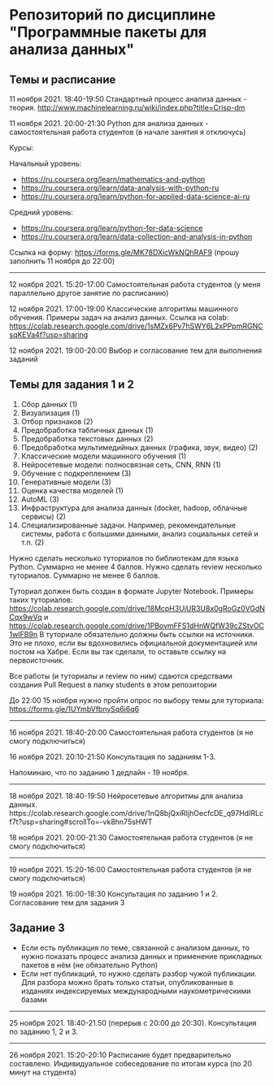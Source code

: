 # Репозиторий по дисциплине "Программные пакеты для анализа данных"

## Темы и расписание

11 ноября 2021. 18:40-19:50 Стандартный процесс анализа данных - теория. http://www.machinelearning.ru/wiki/index.php?title=Crisp-dm

11 ноября 2021. 20:00-21:30 Python для анализа данных - самостоятельная работа студентов (в начале занятия я отключусь) 

Курсы: 

Начальный уровень:
* https://ru.coursera.org/learn/mathematics-and-python
* https://ru.coursera.org/learn/data-analysis-with-python-ru
* https://ru.coursera.org/learn/python-for-applied-data-science-ai-ru 

Средний уровень:
* https://ru.coursera.org/learn/python-for-data-science
* https://ru.coursera.org/learn/data-collection-and-analysis-in-python

Ссылка на форму: https://forms.gle/MK78DXicWkNQhRAF9 (прошу заполнить 11 ноября до 22:00)
<hr>
12 ноября 2021. 15:20-17:00 Самостоятельная работа студентов (у меня параллельно другое занятие по расписанию)

12 ноября 2021. 17:00-19:00 Классические алгоритмы машинного обучения. Примеры задач на анализ данных.
Ссылка на colab: https://colab.research.google.com/drive/1sMZx6Pv7hSWY6L2xPPpmRGNCsqKEVa4f?usp=sharing

12 ноября 2021. 19:00-20:00 Выбор и согласование тем для выполнения заданий

## Темы для задания 1 и 2
1. Сбор данных (1)
2. Визуализация (1)
3. Отбор признаков (2)
4. Предобработка табличных данных (1)
5. Предобработка текстовых данных (2)
6. Предобработка мультимедийных данных (графика, звук, видео) (2)
7. Классические модели машинного обучения (1)
8. Нейросетевые модели: полносвязная сеть, CNN, RNN (1)
9. Обучение с подкреплением (3)
10. Генеративные модели (3)
11. Оценка качества моделей (1)
12. AutoML (3)
13. Инфраструктура для анализа данных (docker, hadoop, облачные сервисы) (2)
14. Специализированные задачи. Например, рекомендательные системы, работа с большими данными, анализ социальных сетей и т.п. (2)

Нужно сделать несколько туториалов по библиотекам для языка Python. Суммарно не менее 4 баллов.
Нужно сделать review несколько туториалов. Суммарно не менее 6 баллов.

Туториал должен быть создан в формате Jupyter Notebook. Примеры таких туториалов: https://colab.research.google.com/drive/18McpH3UjUR3U8x0gRoGz0VGdNCqx9wVq и https://colab.research.google.com/drive/1PBovmFFS1dHnWQfW39cZStvOC1wIFB9n 
В туториале обязательно должны быть ссылки на источники. Это не плохо, если вы вдохновились официальной документацией или постом на Хабре. Если вы так сделали, то оставьте ссылку на первоисточник.

Все работы (и туториалы и review по ним) сдаются средствами создания Pull Request в папку students в этом репозитории

До 22:00 15 ноября нужно пройти опрос по выбору темы для туториала:  https://forms.gle/1UYmbVfbnySq6j6q6

<hr>
16 ноября 2021. 18:40-20:00 Самостоятельная работа студентов (я не смогу подключиться)

16 ноября 2021. 20:10-21:50 Консультация по заданиям 1-3.

Напоминаю, что по заданию 1 дедлайн - 19 ноября.

<hr>
18 ноября 2021. 18:40-19:50 Нейросетевые алгоритмы для анализа данных. https://colab.research.google.com/drive/1nQ8bjQxiRIjhOecfcDE_q97HdIRLcf7t?usp=sharing#scrollTo=-vk8hn75sHWT

18 ноября 2021. 20:00-21:30 Самостоятельная работа студентов (я не смогу подключиться)

<hr>
19 ноября 2021. 15:20-16:00 Самостоятельная работа студентов (я не смогу подключиться)

19 ноября 2021. 16:00-18:30 Консультация по заданию 1 и 2. Согласование тем для задания 3

## Задание 3

* Если есть публикация по теме, связанной с анализом данных, то нужно показать процесс анализа данных и применение прикладных пакетов в нём (не обязательно Python)
* Если нет публикаций, то нужно сделать разбор чужой публикации. Для разбора можно брать только статьи, опубликованные в изданиях индексируемых международными наукометрическими базами

<hr>
25 ноября 2021. 18:40-21.50 (перерыв с 20:00 до 20:30). Консультация по заданию 1, 2 и 3. 

<hr>
26 ноября 2021. 15:20-20:10 Расписание будет предварительно составлено. Индивидуальное собеседование по итогам курса (по 20 минут на студента)


